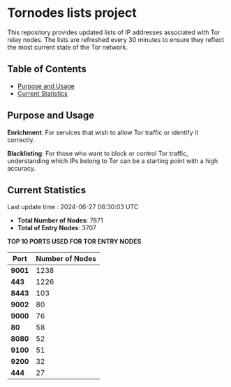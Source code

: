# Tornodes lists project

This repository provides updated lists of IP addresses associated with Tor relay nodes. The lists are refreshed every 30 minutes to ensure they reflect the most current state of the Tor network.

## Table of Contents

- [Purpose and Usage](#purpose-and-usage)
- [Current Statistics](#current-statistics)


## Purpose and Usage

**Enrichment**: For services that wish to allow Tor traffic or identify it correctly.

**Blacklisting**: For those who want to block or control Tor traffic, understanding which IPs belong to Tor can be a starting point with a high accuracy.

## Current Statistics

Last update time : 2024-06-27 06:30:03 UTC

- **Total Number of Nodes**: 7871
- **Total of Entry Nodes**: 3707

**TOP 10 PORTS USED FOR TOR ENTRY NODES**

| **Port** | **Number of Nodes** |
|------|-----------------|
| **9001**   | 1238  |
| **443**   | 1226  |
| **8443**   | 103  |
| **9002**   | 80  |
| **9000**   | 76  |
| **80**   | 58  |
| **8080**   | 52  |
| **9100**   | 51  |
| **9200**   | 32  |
| **444**   | 27  |

